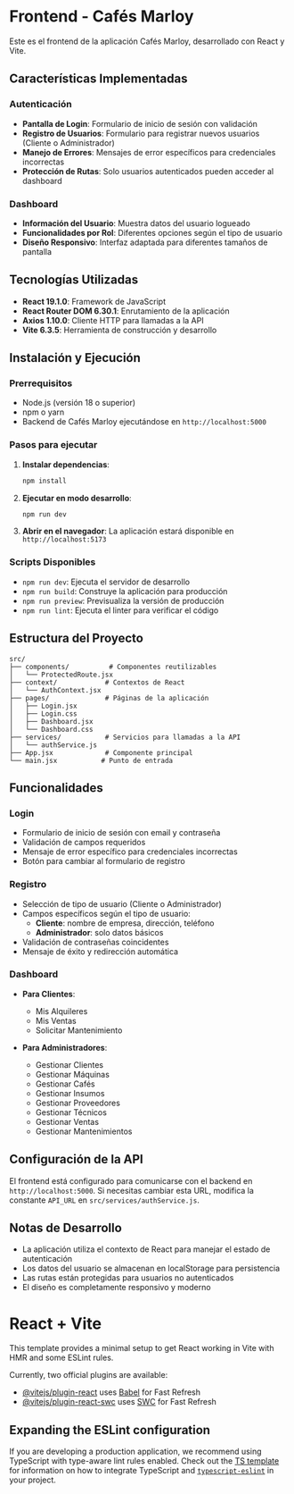 # Frontend - Cafés Marloy

Este es el frontend de la aplicación Cafés Marloy, desarrollado con React y Vite.

## Características Implementadas

### Autenticación
- **Pantalla de Login**: Formulario de inicio de sesión con validación
- **Registro de Usuarios**: Formulario para registrar nuevos usuarios (Cliente o Administrador)
- **Manejo de Errores**: Mensajes de error específicos para credenciales incorrectas
- **Protección de Rutas**: Solo usuarios autenticados pueden acceder al dashboard

### Dashboard
- **Información del Usuario**: Muestra datos del usuario logueado
- **Funcionalidades por Rol**: Diferentes opciones según el tipo de usuario
- **Diseño Responsivo**: Interfaz adaptada para diferentes tamaños de pantalla

## Tecnologías Utilizadas

- **React 19.1.0**: Framework de JavaScript
- **React Router DOM 6.30.1**: Enrutamiento de la aplicación
- **Axios 1.10.0**: Cliente HTTP para llamadas a la API
- **Vite 6.3.5**: Herramienta de construcción y desarrollo

## Instalación y Ejecución

### Prerrequisitos
- Node.js (versión 18 o superior)
- npm o yarn
- Backend de Cafés Marloy ejecutándose en `http://localhost:5000`

### Pasos para ejecutar

1. **Instalar dependencias**:
   ```bash
   npm install
   ```

2. **Ejecutar en modo desarrollo**:
   ```bash
   npm run dev
   ```

3. **Abrir en el navegador**:
   La aplicación estará disponible en `http://localhost:5173`

### Scripts Disponibles

- `npm run dev`: Ejecuta el servidor de desarrollo
- `npm run build`: Construye la aplicación para producción
- `npm run preview`: Previsualiza la versión de producción
- `npm run lint`: Ejecuta el linter para verificar el código

## Estructura del Proyecto

```
src/
├── components/          # Componentes reutilizables
│   └── ProtectedRoute.jsx
├── context/            # Contextos de React
│   └── AuthContext.jsx
├── pages/              # Páginas de la aplicación
│   ├── Login.jsx
│   ├── Login.css
│   ├── Dashboard.jsx
│   └── Dashboard.css
├── services/           # Servicios para llamadas a la API
│   └── authService.js
├── App.jsx             # Componente principal
└── main.jsx           # Punto de entrada
```

## Funcionalidades

### Login
- Formulario de inicio de sesión con email y contraseña
- Validación de campos requeridos
- Mensaje de error específico para credenciales incorrectas
- Botón para cambiar al formulario de registro

### Registro
- Selección de tipo de usuario (Cliente o Administrador)
- Campos específicos según el tipo de usuario:
  - **Cliente**: nombre de empresa, dirección, teléfono
  - **Administrador**: solo datos básicos
- Validación de contraseñas coincidentes
- Mensaje de éxito y redirección automática

### Dashboard
- **Para Clientes**:
  - Mis Alquileres
  - Mis Ventas
  - Solicitar Mantenimiento

- **Para Administradores**:
  - Gestionar Clientes
  - Gestionar Máquinas
  - Gestionar Cafés
  - Gestionar Insumos
  - Gestionar Proveedores
  - Gestionar Técnicos
  - Gestionar Ventas
  - Gestionar Mantenimientos

## Configuración de la API

El frontend está configurado para comunicarse con el backend en `http://localhost:5000`. Si necesitas cambiar esta URL, modifica la constante `API_URL` en `src/services/authService.js`.

## Notas de Desarrollo

- La aplicación utiliza el contexto de React para manejar el estado de autenticación
- Los datos del usuario se almacenan en localStorage para persistencia
- Las rutas están protegidas para usuarios no autenticados
- El diseño es completamente responsivo y moderno

# React + Vite

This template provides a minimal setup to get React working in Vite with HMR and some ESLint rules.

Currently, two official plugins are available:

- [@vitejs/plugin-react](https://github.com/vitejs/vite-plugin-react/blob/main/packages/plugin-react) uses [Babel](https://babeljs.io/) for Fast Refresh
- [@vitejs/plugin-react-swc](https://github.com/vitejs/vite-plugin-react/blob/main/packages/plugin-react-swc) uses [SWC](https://swc.rs/) for Fast Refresh

## Expanding the ESLint configuration

If you are developing a production application, we recommend using TypeScript with type-aware lint rules enabled. Check out the [TS template](https://github.com/vitejs/vite/tree/main/packages/create-vite/template-react-ts) for information on how to integrate TypeScript and [`typescript-eslint`](https://typescript-eslint.io) in your project.



